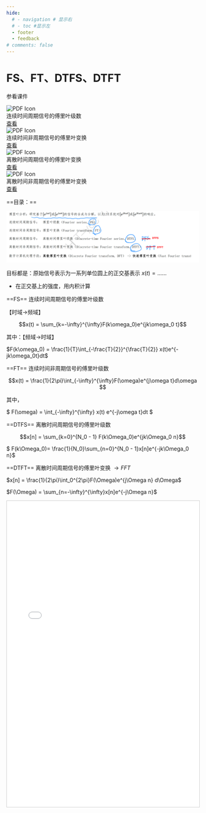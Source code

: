```yaml
---
hide:
  # - navigation # 显示右
  # - toc #显示左
  - footer
  - feedback
# comments: false
---
```


# FS、FT、DTFS、DTFT

参看课件

<div class="card">
  <div class="file-block">
    <div class="file-icon">
      <img src="/Rongerr.github.io/assets/images/icons/pdf.svg" alt="PDF Icon">
    </div>
    <div class="file-body">
      <div class="file-title">连续时间周期信号的傅里叶级数</div>
    </div>
  </div>
  <a class="down-button" target="_blank" href="/Rongerr.github.io/pdf_files/5_1_FS.pdf" markdown="1">查看</a>
</div>


<div class="card">
  <div class="file-block">
    <div class="file-icon">
      <img src="/Rongerr.github.io/assets/images/icons/pdf.svg" alt="PDF Icon">
    </div>
    <div class="file-body">
      <div class="file-title">连续时间非周期信号的傅里叶变换</div>
    </div>
  </div>
  <a class="down-button" target="_blank" href="/Rongerr.github.io/pdf_files/5_2_FT.pdf" markdown="1">查看</a>
</div>


<div class="card">
  <div class="file-block">
    <div class="file-icon">
      <img src="/Rongerr.github.io/assets/images/icons/pdf.svg" alt="PDF Icon">
    </div>
    <div class="file-body">
      <div class="file-title">离散时间周期信号的傅里叶变换</div>
    </div>
  </div>
  <a class="down-button" target="_blank" href="/Rongerr.github.io/pdf_files/5_3_DTFS.pdf" markdown="1">查看</a>
</div>


<div class="card">
  <div class="file-block">
    <div class="file-icon">
      <img src="/Rongerr.github.io/assets/images/icons/pdf.svg" alt="PDF Icon">
    </div>
    <div class="file-body">
      <div class="file-title">离散时间非周期信号的傅里叶变换</div>
    </div>
  </div>
  <a class="down-button" target="_blank" href="/Rongerr.github.io/pdf_files/5_4_DTFT.pdf" markdown="1">查看</a>
</div>


==目录：== 

![image-20250327183609041](images/image-20250327183609041.png)

目标都是：原始信号表示为一系列单位圆上的正交基表示 $x(t)=... ...$

- 在正交基上的强度，用内积计算

==FS==   连续时间周期信号的傅里叶级数

【时域→频域】

$$x(t) = \sum_{k=-\infty}^{\infty}F(k\omega_0)e^{jk\omega_0 t}$$

其中：【频域→时域】

 $F(k\omega_0) = \frac{1}{T}\int_{-\frac{T}{2}}^{\frac{T}{2}} x(t)e^{-jk\omega_0t}dt$

==FT==  连续时间非周期信号的傅里叶级数

$$x(t) = \frac{1}{2\pi}\int_{-\infty}^{\infty}F(\omega)e^{j\omega t}d\omega $$ 

其中，

$ F(\omega) = \int_{-\infty}^{\infty} x(t) e^{-j\omega t}dt  $

==DTFS==  离散时间周期信号的傅里叶级数

$$x[n] = \sum_{k=0}^{N_0 - 1} F(k\Omega_0)e^{jk\Omega_0 n}$$ 

$ F(k\Omega_0)= \frac{1}{N_0}\sum_{n=0}^{N_0 - 1}x[n]e^{-jk\Omega_0 n}$

==DTFT== 离散时间周期信号的傅里叶变换 $\rightarrow FFT$

$x[n] = \frac{1}{2\pi}\int_0^{2\pi}F(\Omega)e^{j\Omega n} d\Omega$ 

$F(\Omega) = \sum_{n=-\infty}^{\infty}x[n]e^{-j\Omega n}$



<iframe src="/Rongerr.github.io/pdf_files/5_3_DTFS.pdf" width="100%" height="800px" style="border: 1px solid #ccc; overflow: auto;"> </iframe>
